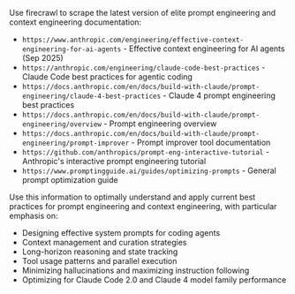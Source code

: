 Use firecrawl to scrape the latest version of elite prompt engineering and context engineering documentation:
  - `https://www.anthropic.com/engineering/effective-context-engineering-for-ai-agents` - Effective context engineering for AI agents (Sep 2025)
  - `https://anthropic.com/engineering/claude-code-best-practices` - Claude Code best practices for agentic coding
  - `https://docs.anthropic.com/en/docs/build-with-claude/prompt-engineering/claude-4-best-practices` - Claude 4 prompt engineering best practices
  - `https://docs.anthropic.com/en/docs/build-with-claude/prompt-engineering/overview` - Prompt engineering overview
  - `https://docs.anthropic.com/en/docs/build-with-claude/prompt-engineering/prompt-improver` - Prompt improver tool documentation
  - `https://github.com/anthropics/prompt-eng-interactive-tutorial` - Anthropic's interactive prompt engineering tutorial
  - `https://www.promptingguide.ai/guides/optimizing-prompts` - General prompt optimization guide

Use this information to optimally understand and apply current best practices for prompt engineering and context engineering, with particular emphasis on:
  - Designing effective system prompts for coding agents
  - Context management and curation strategies
  - Long-horizon reasoning and state tracking
  - Tool usage patterns and parallel execution
  - Minimizing hallucinations and maximizing instruction following
  - Optimizing for Claude Code 2.0 and Claude 4 model family performance
